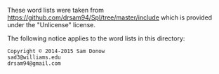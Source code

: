 These word lists were taken from https://github.com/drsam94/Spl/tree/master/include which is provided under the "Unlicense" license.

The following notice applies to the word lists in this directory:
```
Copyright © 2014-2015 Sam Donow 
sad3@williams.edu
drsam94@gmail.com
```
